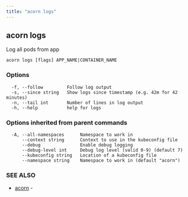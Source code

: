 ```yaml
---
title: "acorn logs"
---
```

## acorn logs

Log all pods from app

```
acorn logs [flags] APP_NAME|CONTAINER_NAME
```

### Options

```
  -f, --follow         Follow log output
  -s, --since string   Show logs since timestamp (e.g. 42m for 42 minutes)
  -n, --tail int       Number of lines in log output
  -h, --help           help for logs
```

### Options inherited from parent commands

```
  -A, --all-namespaces      Namespace to work in
      --context string      Context to use in the kubeconfig file
      --debug               Enable debug logging
      --debug-level int     Debug log level (valid 0-9) (default 7)
      --kubeconfig string   Location of a kubeconfig file
      --namespace string    Namespace to work in (default "acorn")
```

### SEE ALSO

* [acorn](acorn.md)	 - 

